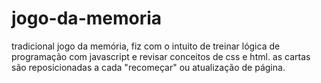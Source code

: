 # jogo-da-memoria

tradicional jogo da memória, fiz com o intuito de treinar lógica de programação com javascript e revisar conceitos de css e html.
as cartas são reposicionadas a cada "recomeçar" ou atualização de página.
